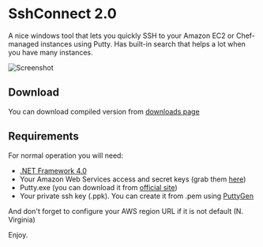 SshConnect 2.0
==========

A nice windows tool that lets you quickly SSH to your Amazon EC2 or Chef-managed instances using Putty. Has built-in search that helps a lot when you have many instances.

![Screenshot](https://cloud.githubusercontent.com/assets/2109710/3471027/4fa72c6c-02bf-11e4-9589-dd05895a12d7.png)

Download
------------
You can download compiled version from [downloads page](https://github.com/poma/SshConnect/downloads)


Requirements
------------

For normal operation you will need:

* [.NET Framework 4.0](http://www.microsoft.com/en-us/download/details.aspx?id=17851)
* Your Amazon Web Services access and secret keys (grab them [here](https://portal.aws.amazon.com/gp/aws/securityCredentials))
* Putty.exe (you can download it from [official site](http://www.chiark.greenend.org.uk/~sgtatham/putty/download.html))
* Your private ssh key (.ppk). You can create it from .pem using [PuttyGen](http://www.chiark.greenend.org.uk/~sgtatham/putty/download.html)

And don't forget to configure your AWS region URL if it is not default (N. Virginia)

Enjoy.